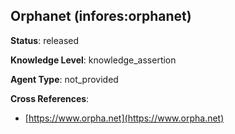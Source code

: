 [//]: # (DO NOT MANUALLY EDIT THIS FILE. IT IS GENERATED FROM A TEMPLATE.)

## Orphanet (infores:orphanet)

**Status**: released
  
**Knowledge Level**: knowledge_assertion
  
**Agent Type**: not_provided



**Cross References**:

- [https://www.orpha.net](https://www.orpha.net)

